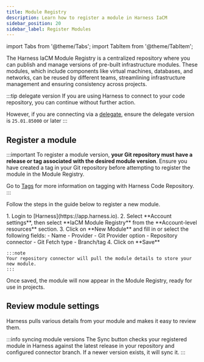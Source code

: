```yaml
---
title: Module Registry
description: Learn how to register a module in Harness IaCM
sidebar_position: 20
sidebar_label: Register Modules
---
```


import Tabs from '@theme/Tabs';
import TabItem from '@theme/TabItem';

The Harness IaCM Module Registry is a centralized repository where you can publish and manage versions of pre-built infrastructure modules. These modules, which include components like virtual machines, databases, and networks, can be reused by different teams, streamlining infrastructure management and ensuring consistency across projects.

:::tip delegate version
If you are using Harness to connect to your code repository, you can continue without further action.

However, if you are connecting via a [delegate](https://developer.harness.io/docs/platform/delegates/delegate-concepts/delegate-overview/), ensure the delegate version is `25.01.85000` or later
:::

## Register a module

:::important
To register a module version, **your Git repository must have a release or tag associated with the desired module version**. Ensure you have created a tag in your Git repository before attempting to register the module in the Module Registry.

Go to [Tags](/docs/code-repository/work-in-repos/tag/) for more information on tagging with Harness Code Repository.
:::

Follow the steps in the guide below to register a new module.

<Tabs>
<TabItem value="Interactive guide">
<DocVideo src="https://app.tango.us/app/embed/5aa16720-f96c-44f3-9ad7-2e4dce4ad3b3?skipCover=false&defaultListView=false&skipBranding=false&makeViewOnly=true&hideAuthorAndDetails=true" title="Register a module in Harness" />
</TabItem>
<TabItem value="Step-by-step">
    1. Login to [Harness](https://app.harness.io).
    2. Select **Account settings**, then select  **IaCM Module Registry** from the **Account-level resources** section.
    3. Click on **New Module** and fill in or select the following fields:
        - Name
        - Provider
        - Git Provider option
        - Repository connector 
        - Git Fetch type
        - Branch/tag
    4. Click on **Save**
    
    :::note
    Your repository connector will pull the module details to store your new module.
    :::

   Once saved, the module will now appear in the Module Registry, ready for use in projects.
</TabItem>
</Tabs>

## Review module settings
Harness pulls various details from your module and makes it easy to review them.

<DocVideo src="https://app.tango.us/app/embed/f23cb280-5072-4622-a56b-7882cd01afff?skipCover=false&defaultListView=false&skipBranding=false&makeViewOnly=true&hideAuthorAndDetails=true" title="Review your settings for a registered module" />

:::info syncing module versions
The Sync button checks your registered module in Harness against the latest release in your repository and configured connector branch. If a newer version exists, it will sync it.
:::